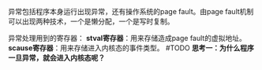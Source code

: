 异常包括程序本身运行出现异常，还有操作系统的page fault。由page fault机制可以出现两种技术，一个是懒分配，一个是写时复制。

异常处理用到的寄存器：
**stval寄存器**：用来存储造成page fault的虚拟地址。
**scause寄存器**：用来存储进入内核态的事件类型。
#TODO
**思考一：为什么程序一旦异常，就会进入内核态呢？**